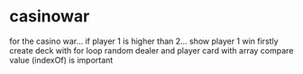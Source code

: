 # casinowar
for the casino war... if player 1 is higher than 2... show player 1 win
firstly create deck with for loop
random dealer and player card with array
compare value (indexOf) is important
